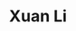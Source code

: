 ---
layout: about
inline: false
group: Delegates
group_rank: 3



title: Xuan Li
description: AGESM TA Delegate
lastname: Li


teaser: >
    The research of Prof. Jianyu Li's group is interdisciplinary in nature, focusing on the interface between Mechanics, Materials and Biomedical Engineering. 

profile:
    name: Xuan Li
    position: AGESM TA Delegate    
    align: right
    image: xuan.png
    role: 
    email: xuan.li3@mail.mcgill.ca
    github: 
    orcid: 
    address: >
        Department of Biomedical Engineering<br />
        Clark 122<br />
        3400 N Charles St<br />
        Baltimore , MD 21218
---